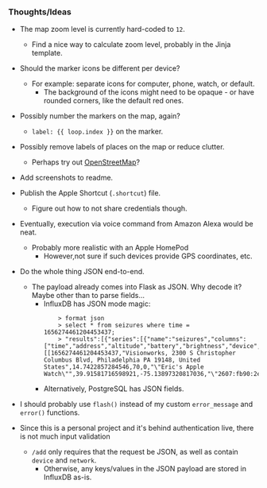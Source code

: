 ### Thoughts/Ideas

- The map zoom level is currently hard-coded to `12`.
    * Find a nice way to calculate zoom level, probably in the Jinja template.

- Should the marker icons be different per device?
    * For example: separate icons for computer, phone, watch, or default.
        - The background of the icons might need to be opaque - or have rounded corners, like the default red ones.

- Possibly number the markers on the map, again?
    * `label: {{ loop.index }}` on the marker.

- Possibly remove labels of places on the map or reduce clutter.
    * Perhaps try out [OpenStreetMap](https://www.openstreetmap.org/)?

- Add screenshots to readme.

- Publish the Apple Shortcut (`.shortcut`) file.
    * Figure out how to not share credentials though.

- Eventually, execution via voice command from Amazon Alexa would be neat.
    * Probably more realistic with an Apple HomePod
        - However,not sure if such devices provide GPS coordinates, etc.

- Do the whole thing JSON end-to-end.
    * The payload already comes into Flask as JSON. Why decode it? Maybe other than to parse fields...
        - InfluxDB has JSON mode magic:
            ```
                > format json
                > select * from seizures where time = 1656274461204453437;
                > "results":[{"series":[{"name":"seizures","columns":["time","address","altitude","battery","brightness","device","latitude","longitude","network","volume"],"values":[[1656274461204453437,"Visionworks, 2300 S Christopher Columbus Blvd, Philadelphia PA 19148, United States",14.7422857284546,70,0,"\"Eric's Apple Watch\"",39.91581716598921,-75.13897320817036,"\"2607:fb90:2edc:1784:28ec:62b0:8053:3633\"",1]]}]}]}
            ```
        - Alternatively, PostgreSQL has JSON fields.

- I should probably use `flash()` instead of my custom `error_message` and `error()` functions.

- Since this is a personal project and it's behind authentication live, there is not much input validation
    * `/add` only requires that the request be JSON, as well as contain `device` and `network`.
        - Otherwise, any keys/values in the JSON payload are stored in InfluxDB as-is.
